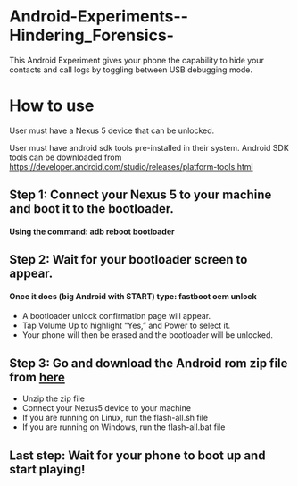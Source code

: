 # Android-Experiments--Hindering_Forensics-

This Android Experiment gives your phone the capability to hide your contacts and call logs by toggling between USB debugging mode. 

# How to use

User must have a Nexus 5 device that can be unlocked.

User must have android sdk tools pre-installed in their system.
Android SDK tools can be downloaded from https://developer.android.com/studio/releases/platform-tools.html

## Step 1: Connect your Nexus 5 to your machine and boot it to the bootloader.
####    Using the command: adb reboot bootloader

## Step 2: Wait for your bootloader screen to appear.
####    Once it does (big Android with START) type: fastboot oem unlock

* A bootloader unlock confirmation page will appear. 
* Tap Volume Up to highlight “Yes,” and Power to select it. 
* Your phone will then be erased and the bootloader will be unlocked.

## Step 3: Go and download the Android rom zip file from [here](file-directory)
* Unzip the zip file
* Connect your Nexus5 device to your machine
* If you are running on Linux, run the flash-all.sh file  
* If you are running on Windows, run the flash-all.bat file

## Last step: Wait for your phone to boot up and start playing!





